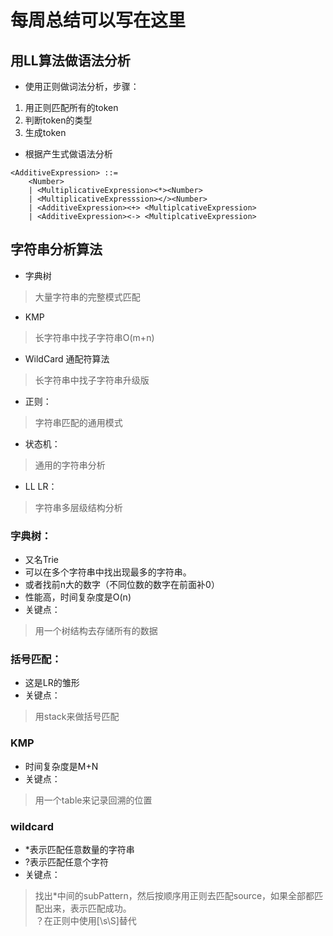 # 每周总结可以写在这里

## 用LL算法做语法分析


* 使用正则做词法分析，步骤：
1. 用正则匹配所有的token
2. 判断token的类型
3. 生成token

* 根据产生式做语法分析
```
<AdditiveExpression> ::=
	<Number>
	| <MultiplicativeExpression><*><Number>
	| <MultiplicativeExpresssion></><Number>
	| <AdditiveExpression><+> <MultiplcativeExpression>
	| <AdditiveExpression><-> <MultiplcativeExpression>
```


## 字符串分析算法

* 字典树
> 大量字符串的完整模式匹配  
* KMP
> 长字符串中找子字符串O(m+n)  
* WildCard 通配符算法
> 长字符串中找子字符串升级版  
* 正则：
> 字符串匹配的通用模式  
* 状态机：
> 通用的字符串分析  
* LL LR：
> 字符串多层级结构分析  

### 字典树：

* 又名Trie 
* 可以在多个字符串中找出现最多的字符串。
* 或者找前n大的数字（不同位数的数字在前面补0）
* 性能高，时间复杂度是O(n)
* 关键点：
> 用一个树结构去存储所有的数据  

### 括号匹配：

* 这是LR的雏形
* 关键点：
> 用stack来做括号匹配  

### KMP

* 时间复杂度是M+N
* 关键点：
> 用一个table来记录回溯的位置  

### wildcard

* *表示匹配任意数量的字符串
* ?表示匹配任意个字符
* 关键点：
> 找出*中间的subPattern，然后按顺序用正则去匹配source，如果全部都匹配出来，表示匹配成功。  
> ？在正则中使用[\\s\\S]替代  